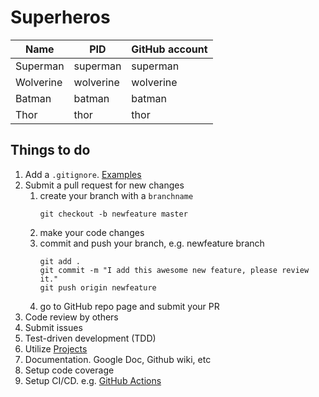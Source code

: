 # Superheros

| Name | PID | GitHub account |
| ---|--------|---------|
| Superman | superman | superman |
| Wolverine | wolverine | wolverine |
| Batman | batman | batman |
| Thor | thor | thor |


## Things to do 
1. Add a `.gitignore`. [Examples](https://github.com/github/gitignore)
2. Submit a pull request for new changes
    1. create your branch with a `branchname`
        ```
        git checkout -b newfeature master
        ```
    2. make your code changes
    3. commit and push your branch, e.g. newfeature branch
        ```
        git add .
        git commit -m "I add this awesome new feature, please review it."
        git push origin newfeature
        ```
    4. go to GitHub repo page and submit your PR
3. Code review by others
4. Submit issues
5. Test-driven development (TDD)
6. Utilize [Projects](https://github.com/VTCourses/Project_template/projects)
7. Documentation. Google Doc, Github wiki, etc
8. Setup code coverage
9. Setup CI/CD. e.g. [GitHub Actions](https://docs.github.com/en/free-pro-team@latest/actions)

